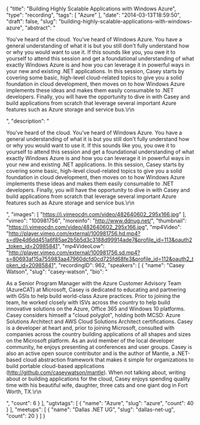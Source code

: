 {
  "title": "Building Highly Scalable Applications with Windows Azure",
  "type": "recording",
  "tags": [
    "Azure"
  ],
  "date": "2014-03-13T18:59:50",
  "draft": false,
  "slug": "building-highly-scalable-applications-with-windows-azure",
  "abstract": "<p>You've heard of the cloud. You've heard of Windows Azure. You have a general understanding of what it is but you still don't fully understand how or why you would want to use it. If this sounds like you, you owe it to yourself to attend this session and get a foundational understanding of what exactly Windows Azure is and how you can leverage it in powerful ways in your new and existing .NET applications. In this session, Casey starts by covering some basic, high-level cloud-related topics to give you a solid foundation in cloud development, then moves on to how Windows Azure implements these ideas and makes them easily consumable to .NET developers. Finally, you will have the opportunity to dive in with Casey and build applications from scratch that leverage several important Azure features such as Azure storage and service bus.\r\n</p>",
  "description": "<p>You've heard of the cloud. You've heard of Windows Azure. You have a general understanding of what it is but you still don't fully understand how or why you would want to use it. If this sounds like you, you owe it to yourself to attend this session and get a foundational understanding of what exactly Windows Azure is and how you can leverage it in powerful ways in your new and existing .NET applications. In this session, Casey starts by covering some basic, high-level cloud-related topics to give you a solid foundation in cloud development, then moves on to how Windows Azure implements these ideas and makes them easily consumable to .NET developers. Finally, you will have the opportunity to dive in with Casey and build applications from scratch that leverage several important Azure features such as Azure storage and service bus.\r\n</p>",
  "images": [
    "https://i.vimeocdn.com/video/482640602_295x166.jpg"
  ],
  "vimeo": "100981756",
  "moreinfo": "http://www.ddnug.net/",
  "thumbnail": "https://i.vimeocdn.com/video/482640602_295x166.jpg",
  "mp4Video": "http://player.vimeo.com/external/100981756.hd.mp4?s=d9e4d6dd451a6f85ae2b5b5d3c3188d99914ade7&profile_id=113&oauth2_token_id=20985841",
  "mp4VideoLow": "http://player.vimeo.com/external/100981756.sd.mp4?s=80693af15a755983aa47960dcfd0cd725fd68fe3&profile_id=112&oauth2_token_id=20985841",
  "recordingID": 962,
  "speakers": [
    {
      "name": "Casey Watson",
      "slug": "casey-watson",
      "bio": "<p>As a Senior Program Manager with the Azure Customer Advisory Team (AzureCAT) at Microsoft, Casey is dedicated to educating and partnering with GSIs to help build world-class Azure practices. Prior to joining the team, he worked closely with ISVs across the country to help build innovative solutions on the Azure, Office 365 and Windows 10 platforms. Casey considers himself a \"cloud polyglot\", holding both MCSD: Azure Solutions Architect and AWS Cloud Solutions Architect certifications. Casey is a developer at heart and, prior to joining Microsoft, consulted with companies across the country building applications of all shapes and sizes on the Microsoft platform. As an avid member of the local developer community, he enjoys presenting at conferences and user groups. Casey is also an active open source contributor and is the author of Mantle, a .NET-based cloud abstraction framework that makes it simple for organizations to build portable cloud-based applications (http://github.com/caseywatson/mantle). When not talking about, writing about or building applications for the cloud, Casey enjoys spending quality time with his beautiful wife, daughter, three cats and one giant dog in Fort Worth, TX.\r\n</p>",
      "count": 6
    }
  ],
  "ugtvtags": [
    {
      "name": "Azure",
      "slug": "azure",
      "count": 40
    }
  ],
  "meetups": [
    {
      "name": "Dallas .NET UG",
      "slug": "dallas-net-ug",
      "count": 20
    }
  ]
}